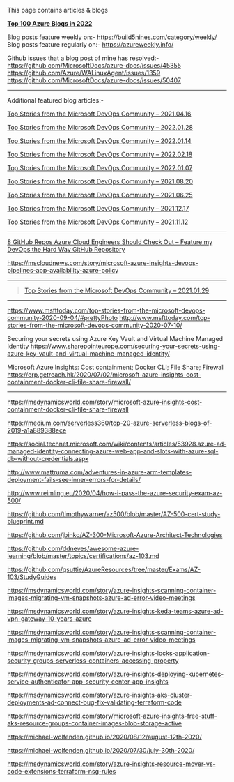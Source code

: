 This page contains articles & blogs 

**[Top 100 Azure Blogs in 2022](https://blog.feedspot.com/microsoft_azure_blogs/)**

Blog posts feature weekly on:- https://build5nines.com/category/weekly/
Blog posts feature regularly on:- https://azureweekly.info/

Github issues that a blog post of mine has resolved:-
https://github.com/MicrosoftDocs/azure-docs/issues/45355
https://github.com/Azure/WALinuxAgent/issues/1359
https://github.com/MicrosoftDocs/azure-docs/issues/50407

----------------------------------------------------------------------------------------------------------------
Additional featured blog articles:-

[Top Stories from the Microsoft DevOps Community – 2021.04.16](https://devblogs.microsoft.com/devops/top-stories-from-the-microsoft-devops-community-2021-04-16/)

[Top Stories from the Microsoft DevOps Community – 2022.01.28](https://devblogs.microsoft.com/devops/top-stories-from-the-microsoft-devops-community-2022-01-28/)

[Top Stories from the Microsoft DevOps Community – 2022.01.14](https://devblogs.microsoft.com/devops/top-stories-from-the-microsoft-devops-community-2022-01-14/)

[Top Stories from the Microsoft DevOps Community – 2022.02.18](https://devblogs.microsoft.com/devops/top-stories-from-the-microsoft-devops-community-2022-02-18/)

[Top Stories from the Microsoft DevOps Community – 2022.01.07](https://devblogs.microsoft.com/devops/top-stories-from-the-microsoft-devops-community-2022-01-07/)

[Top Stories from the Microsoft DevOps Community – 2021.08.20](https://devblogs.microsoft.com/devops/top-stories-from-the-microsoft-devops-community-2021-08-20/)

[Top Stories from the Microsoft DevOps Community – 2021.06.25](https://devblogs.microsoft.com/devops/top-stories-from-the-microsoft-devops-community-2021-06-25/)

[Top Stories from the Microsoft DevOps Community – 2021.12.17](https://devblogs.microsoft.com/devops/top-stories-from-the-microsoft-devops-community-2021-12-17/)

[Top Stories from the Microsoft DevOps Community – 2021.11.12](https://devblogs.microsoft.com/devops/top-stories-from-the-microsoft-devops-community-2021-11-12/)

----------------------------------------------------------------------------------------------------------------
[8 GitHub Repos Azure Cloud Engineers Should Check Out – Feature my DevOps the Hard Way GitHub Repository](https://levelup.gitconnected.com/8-github-repos-azure-cloud-engineers-should-check-out-ee94f8f169ed)

https://mscloudnews.com/story/microsoft-azure-insights-devops-pipelines-app-availability-azure-policy

----------------------------------------------------------------------------------------------------------------
> [Top Stories from the Microsoft DevOps Community – 2021.01.29](https://devblogs.microsoft.com/devops/top-stories-from-the-microsoft-devops-community-2021-01-29/)

----------------------------------------------------------------------------------------------------------------
https://www.msfttoday.com/top-stories-from-the-microsoft-devops-community-2020-09-04/#prettyPhoto
http://www.msfttoday.com/top-stories-from-the-microsoft-devops-community-2020-07-10/

Securing your secrets using Azure Key Vault and Virtual Machine Managed Identity 
https://www.sharepointeurope.com/securing-your-secrets-using-azure-key-vault-and-virtual-machine-managed-identity/

Microsoft Azure Insights: Cost containment; Docker CLI; File Share; Firewall
https://erp.getreach.hk/2020/07/02/microsoft-azure-insights-cost-containment-docker-cli-file-share-firewall/

----------------------------------------------------------------------------------------------------------------
https://msdynamicsworld.com/story/microsoft-azure-insights-cost-containment-docker-cli-file-share-firewall

https://medium.com/serverless360/top-20-azure-serverless-blogs-of-2019-a1a889388ece

https://social.technet.microsoft.com/wiki/contents/articles/53928.azure-ad-managed-identity-connecting-azure-web-app-and-slots-with-azure-sql-db-without-credentials.aspx

http://www.mattruma.com/adventures-in-azure-arm-templates-deployment-fails-see-inner-errors-for-details/

http://www.reimling.eu/2020/04/how-i-pass-the-azure-security-exam-az-500/

https://github.com/timothywarner/az500/blob/master/AZ-500-cert-study-blueprint.md

https://github.com/jbinko/AZ-300-Microsoft-Azure-Architect-Technologies

https://github.com/ddneves/awesome-azure-learning/blob/master/topics/certifications/az-103.md

https://github.com/gsuttie/AzureResources/tree/master/Exams/AZ-103/StudyGuides

https://msdynamicsworld.com/story/azure-insights-scanning-container-images-migrating-vm-snapshots-azure-ad-error-video-meetings

https://msdynamicsworld.com/story/azure-insights-keda-teams-azure-ad-vpn-gateway-10-years-azure

https://msdynamicsworld.com/story/azure-insights-scanning-container-images-migrating-vm-snapshots-azure-ad-error-video-meetings

https://msdynamicsworld.com/story/azure-insights-locks-application-security-groups-serverless-containers-accessing-property

https://msdynamicsworld.com/story/azure-insights-deploying-kubernetes-service-authenticator-app-security-center-app-insights

https://msdynamicsworld.com/story/azure-insights-aks-cluster-deployments-ad-connect-bug-fix-validating-terraform-code

https://msdynamicsworld.com/story/microsoft-azure-insights-free-stuff-aks-resource-groups-container-images-blob-storage-active

https://michael-wolfenden.github.io/2020/08/12/august-12th-2020/

https://michael-wolfenden.github.io/2020/07/30/july-30th-2020/

https://msdynamicsworld.com/story/azure-insights-resource-mover-vs-code-extensions-terraform-nsg-rules




